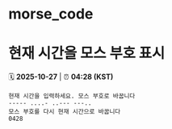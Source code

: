 # morse_code
# 현재 시간을 모스 부호 표시
<!-- MORSE_TIME_START -->
🗓️ **2025-10-27** | ⏰ **04:28 (KST)**

```
현재 시간을 입력하세요. 모스 부호로 바꿉니다
----- ....- ..--- ---..
모스 부호를 다시 현재 시간으로 바꿉니다
0428
```
<!-- MORSE_TIME_END -->

